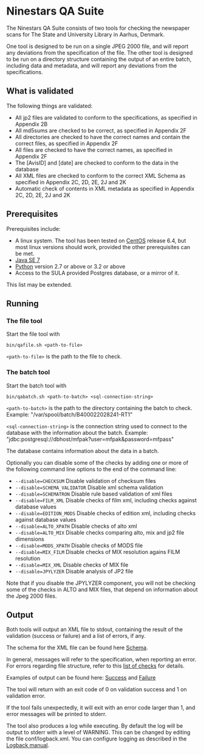# Ninestars QA Suite

The Ninestars QA Suite consists of two tools for checking the newspaper scans for The State and University Library in
Aarhus, Denmark.

One tool is designed to be run on a single JPEG 2000 file, and will report any deviations from the specification of the
file. The other tool is designed to be run on a directory structure containing the output of an entire batch, including
data and metadata, and will report any deviations from the specifications.

## What is validated

The following things are validated:

* All jp2 files are validated to conform to the specifications, as specified in Appendix 2B
* All md5sums are checked to be correct, as specified in Appendix 2F
* All directories are checked to have the correct names and contain the correct files, as specified in Appendix 2F
* All files are checked to have the correct names, as specified in Appendix 2F
* The [AvisID] and [date] are checked to conform to the data in the database
* All XML files are checked to conform to the correct XML Schema as specified in Appendix 2C, 2D, 2E, 2J and 2K
* Automatic check of contents in XML metadata as specified in Appendix 2C, 2D, 2E, 2J and 2K

## Prerequisites

Prerequisites include:

* A linux system. The tool has been tested on [CentOS][1] release 6.4, but most linux versions should work, provided the
    other prerequisites can be met.
* [Java SE 7][2]
* [Python][3] version 2.7 or above or 3.2 or above
* Access to the SULA provided Postgres database, or a mirror of it.

This list may be extended.

## Running

### The file tool

Start the file tool with

```
bin/qafile.sh <path-to-file>
```

`<path-to-file>` is the path to the file to check.

### The batch tool

Start the batch tool with

```
bin/qabatch.sh <path-to-batch> <sql-connection-string>
```

`<path-to-batch>` is the path to the directory containing the batch to check.
Example: "/var/spool/batch/B400022028241-RT1"

`<sql-connection-string>` is the connection string used to connect to the database with the information about the batch.
Example: "jdbc:postgresql://dbhost/mfpak?user=mfpak&password=mfpass"

The database contains information about the data in a batch.

Optionally you can disable some of the checks by adding one or more of the following command line options to the end of
the command line:

* `--disable=CHECKSUM` Disable validation of checksum files
* `--disable=SCHEMA_VALIDATOR` Disable xml schema validation
* `--disable=SCHEMATRON` Disable rule based validation of xml files
* `--disable=FILM_XML` Disable checks of film xml, including checks against database values
* `--disable=EDITION_MODS` Disable checks of edition xml, including checks against database values
* `--disable=ALTO_XPATH` Disable checks of alto xml
* `--disable=ALTO_MIX` Disable checks comparing alto, mix and jp2 file dimensions 
* `--disable=MODS_XPATH` Disable checks of MODS file
* `--disable=MIX_FILM` Disable checks of MIX resolution agains FILM resolution
* `--disable=MIX_XML` Disable checks of MIX file
* `--disable=JPYLYZER` Disable analysis of JP2 file

Note that if you disable the JPYLYZER component, you will not be checking some of the checks in ALTO and MIX files, that
depend on information about the Jpeg 2000 files.

## Output

Both tools will output an XML file to stdout, containing the result of the validation (success or failure) and a list of
errors, if any.

The schema for the XML file can be found here [Schema](xsd/qaresult).

In general, messages will refer to the specification, when reporting an error. For errors regarding file structure,
refer to this [list of checks](https://sbforge.org/display/NEWSPAPER/Structure+checks+done) for details.

Examples of output can be found here: [Success](examples/qaresult-success-example.xml)
and [Failure](examples/qaresult-failure-example.xml)

The tool will return with an exit code of 0 on validation success and 1 on validation error.

If the tool fails unexpectedly, it will exit with an error code larger than 1, and error messages will be printed to
stderr.

The tool also produces a log while executing. By default the log will be output to stderr with a level of WARNING. This
can be changed by editing the file conf/logback.xml. You can configure logging as described in the  [Logback manual][4].

[1]: http://www.centos.org
[2]: http://www.oracle.com/technetwork/java/javase/downloads/index.html
[3]: http://python.org
[4]: http://logback.qos.ch/manual/configuration.html#syntax
